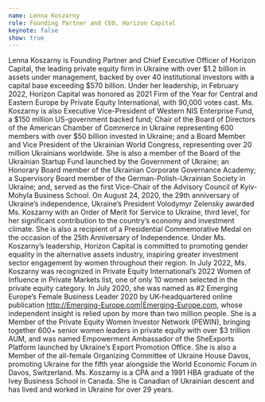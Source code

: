 ```yaml
---
name: Lenna Koszarny
role: Founding Partner and CEO, Horizon Capital
keynote: false
show: true
---
```


Lenna Koszarny is Founding Partner and Chief Executive Officer of Horizon Capital, the leading private equity firm in Ukraine with over $1.2 billion in assets under management, backed by over 40 institutional investors with a capital base exceeding $570 billion. Under her leadership, in February 2022, Horizon Capital was honored as 2021 Firm of the Year for Central and Eastern Europe by Private Equity International, with 90,000 votes cast. Ms. Koszarny is also Executive Vice-President of Western NIS Enterprise Fund, a $150 million US-government backed fund; Chair of the Board of Directors of the American Chamber of Commerce in Ukraine representing 600 members with over $50 billion invested in Ukraine; and a Board Member and Vice President of the Ukrainian World Congress, representing over 20 million Ukrainians worldwide. She is also a member of the Board of the Ukrainian Startup Fund launched by the Government of Ukraine; an Honorary Board member of the Ukrainian Corporate Governance Academy; a Supervisory Board member of the German-Polish-Ukrainian Society in Ukraine; and, served as the first Vice-Chair of the Advisory Council of Kyiv-Mohyla Business School.
On August 24, 2020, the 29th anniversary of Ukraine’s independence, Ukraine’s President Volodymyr Zelensky awarded Ms. Koszarny with an Order of Merit for Service to Ukraine, third level, for her significant contribution to the country’s economy and investment climate. She is also a recipient of a Presidential Commemorative Medal on the occasion of the 25th Anniversary of Independence.
Under Ms. Koszarny’s leadership, Horizon Capital is committed to promoting gender equality in the alternative assets industry, inspiring greater investment sector engagement by women throughout their region. In July 2022, Ms. Koszarny was recognized in Private Equity International’s 2022 Women of Influence in Private Markets list, one of only 10 women selected in the private equity category. In July 2020, she was named as #2 Emerging Europe’s Female Business Leader 2020 by UK-headquartered online publication <http://Emerging-Europe.com|Emerging-Europe.com>, whose independent insight is relied upon by more than two million people. She is a Member of the Private Equity Women Investor Network (PEWIN), bringing together 600+ senior women leaders in private equity with over $3 trillion AUM, and was named Empowerment Ambassador of the SheExports Platform launched by Ukraine’s Export Promotion Office. She is also a Member of the all-female Organizing Committee of Ukraine House Davos, promoting Ukraine for the fifth year alongside the World Economic Forum in Davos, Switzerland.
Ms. Koszarny is a CPA and a 1991 HBA graduate of the Ivey Business School in Canada. She is Canadian of Ukrainian descent and has lived and worked in Ukraine for over 29 years.